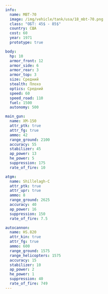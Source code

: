 ```yaml
---
info:
  name: MBT-70
  image: /img/vehicle/tank/usa/18_mbt-70.png
  class: "ОБТ: 45$ - 85$"
  country: США
  cost: 60
  year: 1971
  prototype: true

body:
  hp: 10
  armor_front: 12
  armor_side: 6
  armor_rear: 3
  armor_top: 3
  size: Средний
  stealth: Плохо
  optics: Средний
  speed: 60
  speed_road: 110
  fuel: 1500
  autonomy: 500

main_gun:
  name: XM-150
  attr_ptk: true
  attr_fg: true
  ammo: 42
  range_ground: 2100
  accuracy: 55
  stabilizer: 45
  ap_power: 13
  he_power: 5
  suppression: 175
  rate_of_fire: 10

atgm:
  name: Shillelagh-C
  attr_ptk: true
  attr_upr: true
  ammo: 8
  range_ground: 2625
  accuracy: 40
  ap_power: 16
  suppression: 150
  rate_of_fire: 7.5

autocannon:
  name: HS.820
  attr_kin: true
  attr_fg: true
  ammo: 600
  range_ground: 1575
  range_helicopters: 1575
  accuracy: 15
  stabilizer: 10
  ap_power: 2
  he_power: 1
  suppression: 40
  rate_of_fire: 749
---
```


